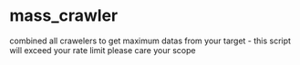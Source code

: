 # mass_crawler
combined all crawelers to get maximum datas from your target - this script will exceed your rate limit please care your scope
